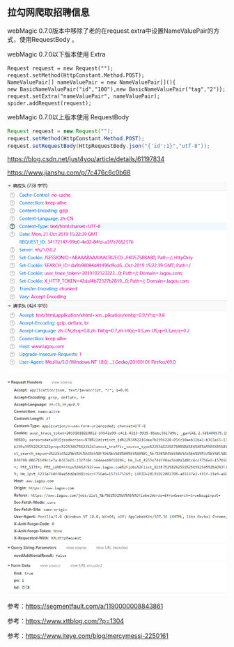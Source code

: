 ## 拉勾网爬取招聘信息

webMagic 0.7.0版本中移除了老的在request.extra中设置NameValuePair的方式，使用RequestBody 。

webMagic 0.7.0以下版本使用 Extra

    Request request = new Request("");
    request.setMethod(HttpConstant.Method.POST);
    NameValuePair[] nameValuePair = new NameValuePair[](){
    new BasicNameValuePair("id","100"),new BasicNameValuePair("tag","2")};
    request.setExtra("nameValuePair", nameValuePair);
    spider.addRequest(request);
webMagic 0.7.0以上版本使用 RequestBody

```java
Request request = new Request("");
request.setMethod(HttpConstant.Method.POST);
request.setRequestBody(HttpRequestBody.json("{'id':1}","utf-8"));
```

https://blog.csdn.net/just4you/article/details/61197834

https://www.jianshu.com/p/7c476c6c0b68

![拉勾网搜索地址并设置Cookie](../../Resource/images/2.2拉勾网搜索地址并设置Cookie.png)

![拉勾网工作岗位请求](../../Resource/images/2.2拉勾网工作岗位请求.png)

参考：https://segmentfault.com/a/1190000008843861

参考：https://www.xttblog.com/?p=1304

参考：https://www.iteye.com/blog/mercymessi-2250161